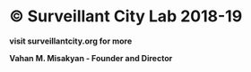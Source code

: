 # © Surveillant City Lab 2018-19

**visit surveillantcity.org for more**

**Vahan M. Misakyan - Founder and Director**
